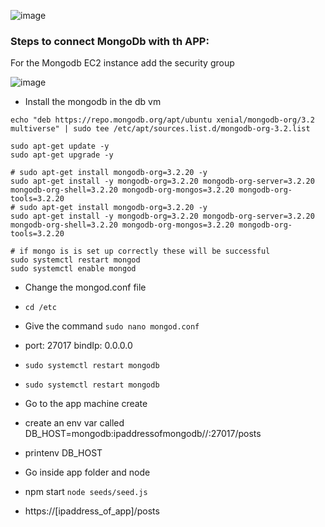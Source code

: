![image](https://user-images.githubusercontent.com/97250268/199527934-c0b34f07-d79e-43ff-b75b-e2d2a445c53f.png)

### Steps to connect MongoDb  with th APP:

For the Mongodb EC2 instance  add the security group 

![image](https://user-images.githubusercontent.com/97250268/199565012-6a225766-68ff-4a01-96f4-3608586df2b7.png)


- Install the mongodb in the db vm
```sudo apt-key adv --keyserver hkp://keyserver.ubuntu.com:80 --recv D68FA50FEA312927
echo "deb https://repo.mongodb.org/apt/ubuntu xenial/mongodb-org/3.2 multiverse" | sudo tee /etc/apt/sources.list.d/mongodb-org-3.2.list

sudo apt-get update -y
sudo apt-get upgrade -y

# sudo apt-get install mongodb-org=3.2.20 -y
sudo apt-get install -y mongodb-org=3.2.20 mongodb-org-server=3.2.20 mongodb-org-shell=3.2.20 mongodb-org-mongos=3.2.20 mongodb-org-tools=3.2.20
# sudo apt-get install mongodb-org=3.2.20 -y
sudo apt-get install -y mongodb-org=3.2.20 mongodb-org-server=3.2.20 mongodb-org-shell=3.2.20 mongodb-org-mongos=3.2.20 mongodb-org-tools=3.2.20

# if mongo is is set up correctly these will be successful
sudo systemctl restart mongod
sudo systemctl enable mongod
```

- Change the mongod.conf file
- `cd /etc`
- Give the command `sudo nano mongod.conf`
-   port: 27017
    bindIp: 0.0.0.0
- `sudo systemctl restart mongodb`
- `sudo systemctl restart mongodb`

- Go to the app machine create 
- create an env var called DB_HOST=mongodb:ipaddressofmongodb//:27017/posts
- printenv DB_HOST
- Go inside app folder and node
- npm start
  `node seeds/seed.js`
- https://[ipaddress_of_app]/posts
